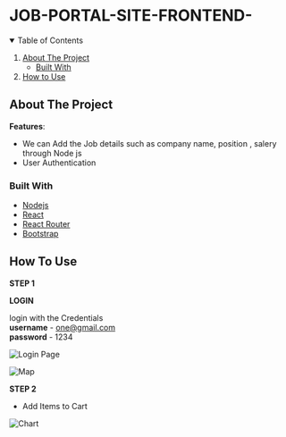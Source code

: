 # JOB-PORTAL-SITE-FRONTEND-

<!-- TABLE OF CONTENTS -->
<details open="open">
  <summary>Table of Contents</summary>
  <ol>
    <li>
      <a href="#about-the-project">About The Project</a>
      <ul>
        <li><a href="#built-with">Built With</a></li>
      </ul>
    </li>
    <li><a href="#usage">How to Use</a></li>
  </ol>
</details>


## About The Project

**Features**:

- We can Add the Job details such as company name, position , salery through Node js 
- User Authentication


### Built With


- [Nodejs](https://www.Nodejsproject.com)
- [React](https://reactjs.org/)
- [React Router](https://reactrouter.com/)
- [Bootstrap](https://getbootstrap.com)


<!-- USAGE EXAMPLES -->

## How To Use

**STEP 1**

**LOGIN**  

login with the Credentials <br>
**username** - one@gmail.com<br>
**password** - 1234


![Login Page](https://user-images.githubusercontent.com/92374663/155593786-b8640786-5db1-4ee6-ae61-966f8b8b6544.png)


![Map](https://user-images.githubusercontent.com/92374663/155593812-1816cd26-a1e4-4a02-9291-c6c0816adcd6.png)



**STEP 2**

- Add Items to Cart

![Chart](https://user-images.githubusercontent.com/92374663/155593300-bf1e10b9-e762-42dd-a5b5-ccaa0beec511.png)



